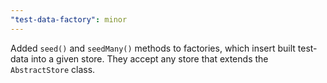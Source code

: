 ```yaml
---
"test-data-factory": minor
---
```


Added `seed()` and `seedMany()` methods to factories, which insert built test-data into a given store. They accept any store that extends the `AbstractStore` class.
